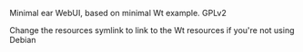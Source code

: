 Minimal ear WebUI, based on minimal Wt example.
GPLv2

Change the resources symlink to link to the Wt resources if you're not using Debian
